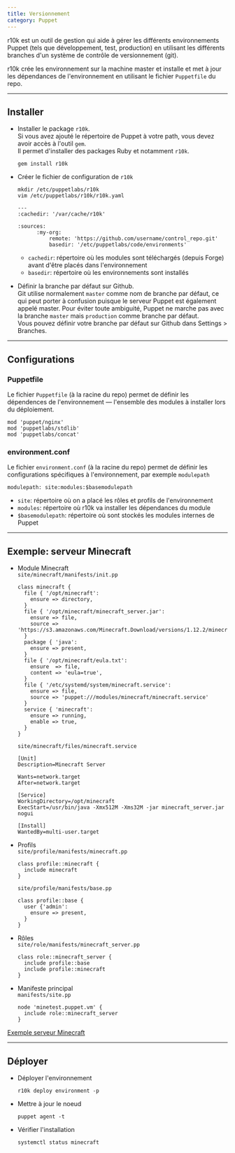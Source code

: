 ```yaml
---
title: Versionnement
category: Puppet
---
```


r10k est un outil de gestion qui aide à gérer les différents environnements Puppet (tels que développement, test, production) en utilisant les différents branches d'un système de contrôle de versionnement (git).

r10k crée les environnement sur la machine master et installe et met à jour les dépendances de l'environnement en utilisant le fichier `Puppetfile` du repo.

---

## Installer

* Installer le package `r10k`.  
  Si vous avez ajouté le répertoire de Puppet à votre path, vous devez avoir accès à l'outil `gem`.  
  Il permet d'installer des packages Ruby et notamment `r10k`.

  ```
  gem install r10k
  ```

* Créer le fichier de configuration de `r10k`
  
  ```
  mkdir /etc/puppetlabs/r10k
  vim /etc/puppetlabs/r10k/r10k.yaml
  ```

  ```
  ---
  :cachedir: '/var/cache/r10k'

  :sources:
        :my-org:
            remote: 'https://github.com/username/control_repo.git'
            basedir: '/etc/puppetlabs/code/environments'
  ```

  * `cachedir`: répertoire où les modules sont téléchargés (depuis Forge) avant d'être placés dans l'environnement  
  * `basedir`: répertoire où les environnements sont installés

* Définir la branche par défaut sur Github.  
  Git utilise normalement `master` comme nom de branche par défaut, ce qui peut porter à confusion puisque le serveur Puppet est également appelé master. Pour éviter toute ambiguité, Puppet ne marche pas avec la branche `master` mais `production` comme branche par défaut.  
  Vous pouvez définir votre branche par défaut sur Github dans Settings > Branches.

---

## Configurations

### Puppetfile

Le fichier `Puppetfile` (à la racine du repo) permet de définir les dépendences de l'environnement — l'ensemble des modules à installer lors du déploiement.

```
mod 'puppet/nginx'
mod 'puppetlabs/stdlib'
mod 'puppetlabs/concat'
```

### environment.conf

Le fichier `environment.conf` (à la racine du repo) permet de définir les configurations spécifiques à l'environnement, par exemple `modulepath`

```
modulepath: site:modules:$basemodulepath
```

* `site`: répertoire où on a placé les rôles et profils de l'environnement
* `modules`: répertoire où r10k va installer les dépendances du module
* `$basemodulepath`: répertoire où sont stockés les modules internes de Puppet

---

## Exemple: serveur Minecraft

* Module Minecraft  
  `site/minecraft/manifests/init.pp`

  ```
  class minecraft {
    file { '/opt/minecraft':
      ensure => directory,
    }
    file { '/opt/minecraft/minecraft_server.jar':
      ensure => file,
      source => 'https://s3.amazonaws.com/Minecraft.Download/versions/1.12.2/minecraft_server.1.12.2.jar',
    }
    package { 'java':
      ensure => present,
    }
    file { '/opt/minecraft/eula.txt':
      ensure  => file,
      content => 'eula=true',
    }
    file { '/etc/systemd/system/minecraft.service':
      ensure => file,
      source => 'puppet:///modules/minecraft/minecraft.service'
    }
    service { 'minecraft':
      ensure => running,
      enable => true,
    }
  }
  ```

  `site/minecraft/files/minecraft.service`

  ```
  [Unit]
  Description=Minecraft Server

  Wants=network.target
  After=network.target

  [Service]
  WorkingDirectory=/opt/minecraft
  ExecStart=/usr/bin/java -Xmx512M -Xms32M -jar minecraft_server.jar nogui

  [Install]
  WantedBy=multi-user.target
  ```

* Profils  
  `site/profile/manifests/minecraft.pp`

  ```
  class profile::minecraft {
    include minecraft
  }
  ```

  `site/profile/manifests/base.pp`

  ```
  class profile::base {
    user {'admin':
      ensure => present,
    }
  }
  ```

* Rôles  
  `site/role/manifests/minecraft_server.pp`

  ```
  class role::minecraft_server {
    include profile::base
    include profile::minecraft
  }
  ```

* Manifeste principal  
  `manifests/site.pp`

  ```
  node 'minetest.puppet.vm' {
    include role::minecraft_server
  }
  ```

[Exemple serveur Minecraft](https://github.com/ggunson/control_repo)

---

## Déployer

* Déployer l'environnement

  ```
  r10k deploy environment -p
  ```

* Mettre à jour le noeud

  ```
  puppet agent -t
  ```

* Vérifier l'installation

  ```
  systemctl status minecraft
  ```